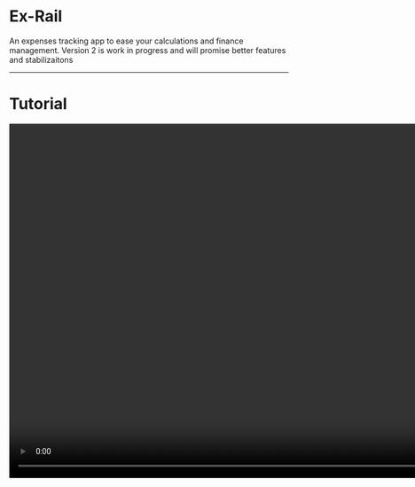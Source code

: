 # Ex-Rail
 An expenses tracking app to ease your calculations and finance management. Version 2 is work in progress and will promise better features and stabilizaitons
<hr>
<h1>Tutorial</h1>
<video width="1278" height="639" controls>
  <source src="./assets/videos/demo.mp4" type="video/mp4">
</video>